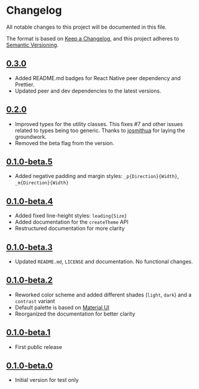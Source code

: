 # Changelog

All notable changes to this project will be documented in this file.

The format is based on [Keep a Changelog](https://keepachangelog.com/en/1.0.0/),
and this project adheres to [Semantic Versioning](https://semver.org/spec/v2.0.0.html).

## [0.3.0](https://github.com/arabold/react-native-whirlwind/releases/tag/v0.3.0)

- Added README.md badges for React Native peer dependency and Prettier.
- Updated peer and dev dependencies to the latest versions.

## [0.2.0](https://github.com/arabold/react-native-whirlwind/releases/tag/v0.2.0)

- Improved types for the utility classes. This fixes #7 and other issues related to types being too generic. Thanks to [josmithua](https://github.com/josmithua) for laying the groundwork.
- Removed the beta flag from the version.

## [0.1.0-beta.5](https://github.com/arabold/react-native-whirlwind/releases/tag/v0.1.0-beta.5)

- Added negative padding and margin styles: `_p{Direction}{Width}`, `_m{Direction}{Width}`

## [0.1.0-beta.4](https://github.com/arabold/react-native-whirlwind/releases/tag/v0.1.0-beta.4)

- Added fixed line-height styles: `leading{Size}`
- Added documentation for the `createTheme` API
- Restructured documentation for more clarity

## [0.1.0-beta.3](https://github.com/arabold/react-native-whirlwind/releases/tag/v0.1.0-beta.3)

- Updated `README.md`, `LICENSE` and documentation. No functional changes.

## [0.1.0-beta.2](https://github.com/arabold/react-native-whirlwind/releases/tag/v0.1.0-beta.2)

- Reworked color scheme and added different shades (`light`, `dark`) and a `contrast` variant
- Default palette is based on [Material UI](https://material-ui.com/)
- Reorganized the documentation for better clarity

## [0.1.0-beta.1](https://github.com/arabold/react-native-whirlwind/releases/tag/v0.1.0-beta.1)

- First public release

## [0.1.0-beta.0](https://github.com/arabold/react-native-whirlwind/releases/tag/v0.1.0-beta.0)

- Initial version for test only
